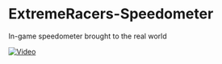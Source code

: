 # ExtremeRacers-Speedometer
In-game speedometer brought to the real world

[![Video](https://img.youtube.com/vi/hYt2wHtuamk/0.jpg)](https://www.youtube.com/watch?v=hYt2wHtuamk)
